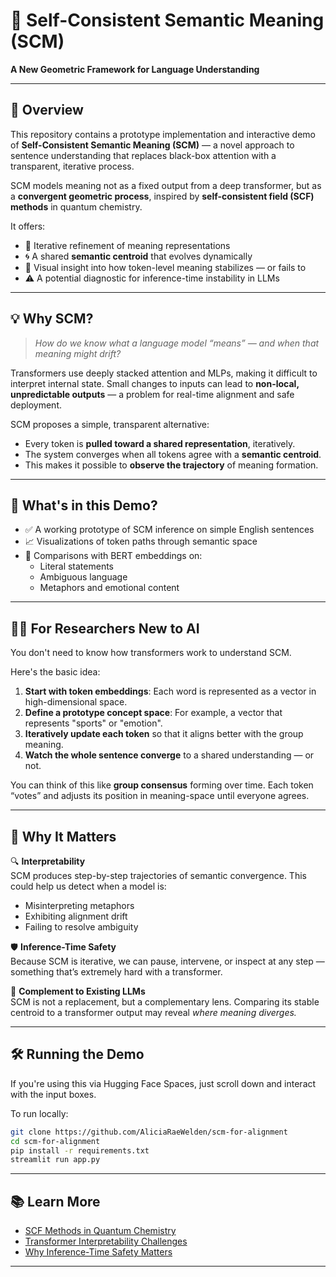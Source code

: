 # 🧠 Self-Consistent Semantic Meaning (SCM)

**A New Geometric Framework for Language Understanding**

---

## 📍 Overview

This repository contains a prototype implementation and interactive demo of **Self-Consistent Semantic Meaning (SCM)** — a novel approach to sentence understanding that replaces black-box attention with a transparent, iterative process.

SCM models meaning not as a fixed output from a deep transformer, but as a **convergent geometric process**, inspired by **self-consistent field (SCF) methods** in quantum chemistry.

It offers:
- 🔁 Iterative refinement of meaning representations
- 🌀 A shared **semantic centroid** that evolves dynamically
- 🔬 Visual insight into how token-level meaning stabilizes — or fails to
- ⚠️ A potential diagnostic for inference-time instability in LLMs

---

## 💡 Why SCM?

> *How do we know what a language model “means” — and when that meaning might drift?*

Transformers use deeply stacked attention and MLPs, making it difficult to interpret internal state. Small changes to inputs can lead to **non-local, unpredictable outputs** — a problem for real-time alignment and safe deployment.

SCM proposes a simple, transparent alternative:
- Every token is **pulled toward a shared representation**, iteratively.
- The system converges when all tokens agree with a **semantic centroid**.
- This makes it possible to **observe the trajectory** of meaning formation.

---

## 🧪 What's in this Demo?

- ✅ A working prototype of SCM inference on simple English sentences
- 📈 Visualizations of token paths through semantic space
- 🧭 Comparisons with BERT embeddings on:
  - Literal statements
  - Ambiguous language
  - Metaphors and emotional content

---

## 👩‍🏫 For Researchers New to AI

You don't need to know how transformers work to understand SCM.

Here's the basic idea:

1. **Start with token embeddings**: Each word is represented as a vector in high-dimensional space.
2. **Define a prototype concept space**: For example, a vector that represents "sports" or "emotion".
3. **Iteratively update each token** so that it aligns better with the group meaning.
4. **Watch the whole sentence converge** to a shared understanding — or not.

You can think of this like **group consensus** forming over time. Each token “votes” and adjusts its position in meaning-space until everyone agrees.

---

## 🎯 Why It Matters

🔍 **Interpretability**  
SCM produces step-by-step trajectories of semantic convergence. This could help us detect when a model is:
- Misinterpreting metaphors
- Exhibiting alignment drift
- Failing to resolve ambiguity

🛡️ **Inference-Time Safety**  
Because SCM is iterative, we can pause, intervene, or inspect at any step — something that’s extremely hard with a transformer.

🧪 **Complement to Existing LLMs**  
SCM is not a replacement, but a complementary lens. Comparing its stable centroid to a transformer output may reveal *where meaning diverges.*

---

## 🛠️ Running the Demo

If you're using this via Hugging Face Spaces, just scroll down and interact with the input boxes.

To run locally:

```bash
git clone https://github.com/AliciaRaeWelden/scm-for-alignment
cd scm-for-alignment
pip install -r requirements.txt
streamlit run app.py
```

---

## 📚 Learn More

- [SCF Methods in Quantum Chemistry](https://en.wikipedia.org/wiki/Self-consistent_field)
- [Transformer Interpretability Challenges](https://arxiv.org/abs/2010.10596)
- [Why Inference-Time Safety Matters](https://www.alignmentforum.org/posts/...)

---
